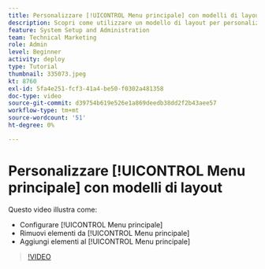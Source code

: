 ```yaml
---
title: Personalizzare [!UICONTROL Menu principale] con modelli di layout
description: Scopri come utilizzare un modello di layout per personalizzare [!UICONTROL Menu principale].
feature: System Setup and Administration
team: Technical Marketing
role: Admin
level: Beginner
activity: deploy
type: Tutorial
thumbnail: 335073.jpeg
kt: 8760
exl-id: 5fa4e251-fcf3-41a4-be50-f0302a481358
doc-type: video
source-git-commit: d39754b619e526e1a869deedb38dd2f2b43aee57
workflow-type: tm+mt
source-wordcount: '51'
ht-degree: 0%

---
```


# Personalizzare [!UICONTROL Menu principale] con modelli di layout

Questo video illustra come:

* Configurare [!UICONTROL Menu principale]
* Rimuovi elementi da [!UICONTROL Menu principale]
* Aggiungi elementi al [!UICONTROL Menu principale]


>[!VIDEO](https://video.tv.adobe.com/v/335073/?quality=12)
